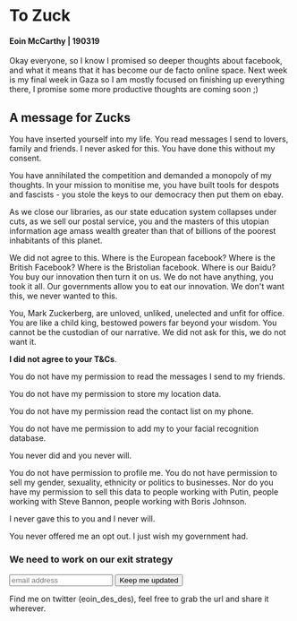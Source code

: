 # To Zuck

#### Eoin McCarthy | 190319

Okay everyone, so I know I promised so deeper thoughts about facebook, and what it means that it has become our de facto online space. Next week is my final week in Gaza so I am mostly focused on finishing up everything there, I promise some more productive thoughts are coming soon ;)

## A message for Zucks

You have inserted yourself into my life. You read messages I send to lovers, family and friends. I never asked for this. You have done this without my consent.

You have annihilated the competition and demanded a monopoly of my thoughts. In your mission to monitise me, you have built tools for despots and fascists - you stole the keys to our democracy then put them on ebay.

As we close our libraries, as our state education system collapses under cuts, as we sell our postal service, you and the masters of this utopian information age amass wealth greater than that of billions of the poorest inhabitants of this planet.

We did not agree to this. Where is the European facebook? Where is the British Facebook? Where is the Bristolian facebook. Where is our Baidu? You buy our innovation then turn it on us. We do not have anything, you took it all. Our governments allow you to eat our innovation. We don't want this, we never wanted to this.

You, Mark Zuckerberg, are unloved, unliked, unelected and unfit for office. You are like a child king, bestowed powers far beyond your wisdom. You cannot be the custodian of our narrative. We did not ask for this, we do not want it.

**I did not agree to your T&Cs**.

You do not have my permission to read the messages I send to my friends.

You do not have my permission to store my location data.

You do not have my permission read the contact list on my phone.

You do not have me permission to add my to your facial recognition database.

You never did and you never will.

You do not have permission to profile me. You do not have permission to sell my gender, sexuality, ethnicity or politics to businesses. Nor do you have my permission to sell this data to people working with Putin, people working with Steve Bannon, people working with Boris Johnson.

I never gave this to you and I never will.

You never offered me an opt out. I just wish my government had.

### We need to work on our exit strategy


<form>
  <input type="text" name="email" placeholder="email address"/>
  <input type="submit" value="Keep me updated"/>
</form>

Find me on twitter (eoin_des_des), feel free to grab the url and share it wherever.
